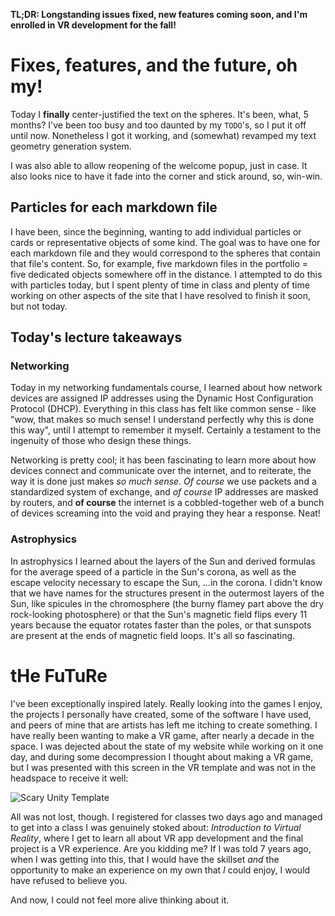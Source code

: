 **TL;DR: Longstanding issues fixed, new features coming soon, and I'm enrolled in VR development for the fall!**

# Fixes, features, and the future, oh my!
Today I **finally** center-justified the text on the spheres. It's been, what, 5 months? I've been too busy and too daunted by my `TODO`'s, so I put it off until now. Nonetheless I got it working, and (somewhat) revamped my text geometry generation system. 

I was also able to allow reopening of the welcome popup, just in case. It also looks nice to have it fade into the corner and stick around, so, win-win. 

## Particles for each markdown file
I have been, since the beginning, wanting to add individual particles or cards or representative objects of some kind. The goal was to have one for each markdown file and they would correspond to the spheres that contain that file's content. So, for example, five markdown files in the portfolio = five dedicated objects somewhere off in the distance. I attempted to do this with particles today, but I spent plenty of time in class and plenty of time working on other aspects of the site that I have resolved to finish it soon, but not today. 

## Today's lecture takeaways
### Networking
Today in my networking fundamentals course, I learned about how network devices are assigned IP addresses using the Dynamic Host Configuration Protocol (DHCP). Everything in this class has felt like common sense - like "wow, that makes so much sense! I understand perfectly why this is done this way", until I attempt to remember it myself. Certainly a testament to the ingenuity of those who design these things. 

Networking is pretty cool; it has been fascinating to learn more about how devices connect and communicate over the internet, and to reiterate, the way it is done just makes *so much sense*. *Of course* we use packets and a standardized system of exchange, and *of course* IP addresses are masked by routers, and **of course** the internet is a cobbled-together web of a bunch of devices screaming into the void and praying they hear a response. Neat!

### Astrophysics
In astrophysics I learned about the layers of the Sun and derived formulas for the average speed of a particle in the Sun's corona, as well as the escape velocity necessary to escape the Sun, ...in the corona. I didn't know that we have names for the structures present in the outermost layers of the Sun, like spicules in the chromosphere (the burny flamey part above the dry rock-looking photosphere) or that the Sun's magnetic field flips every 11 years because the equator rotates faster than the poles, or that sunspots are present at the ends of magnetic field loops. It's all so fascinating. 

# tHe FuTuRe
I've been exceptionally inspired lately. Really looking into the games I enjoy, the projects I personally have created, some of the software I have used, and peers of mine that are artists has left me itching to create something. I have really been wanting to make a VR game, after nearly a decade in the space. I was dejected about the state of my website while working on it one day, and during some decompression I thought about making a VR game, but I was presented with this screen in the VR template and was not in the headspace to receive it well: 

![Scary Unity Template](/images/activity/unity-vr-template.webp)

All was not lost, though. I registered for classes two days ago and managed to get into a class I was genuinely stoked about: *Introduction to Virtual Reality*, where I get to learn all about VR app development and the final project is a VR experience. Are you kidding me? If I was told 7 years ago, when I was getting into this, that I would have the skillset *and* the opportunity to make an experience on my own that *I* could enjoy, I would have refused to believe you. 

And now, I could not feel more alive thinking about it. 